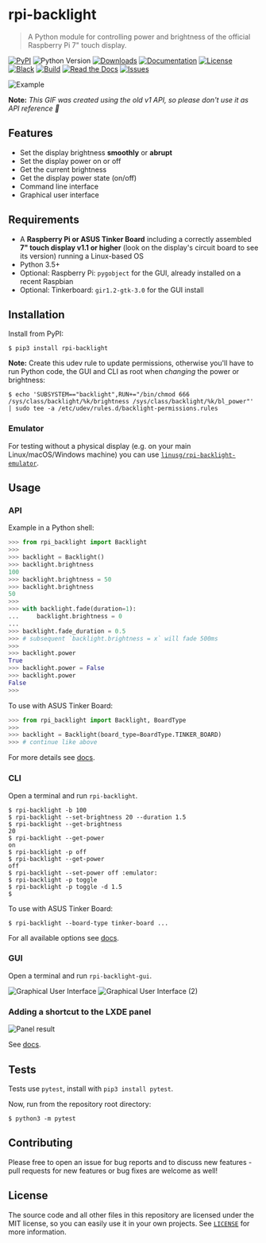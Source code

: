 # rpi-backlight

> A Python module for controlling power and brightness of the official Raspberry Pi 7" touch display.

[![PyPI](https://img.shields.io/pypi/v/rpi-backlight)](https://pypi.org/project/rpi-backlight/)
![Python Version](https://img.shields.io/pypi/pyversions/rpi-backlight)
[![Downloads](https://pepy.tech/badge/rpi-backlight)](https://pepy.tech/project/rpi-backlight)
[![Documentation](https://img.shields.io/badge/docs-latest-blue)](https://rpi-backlight.readthedocs.io/en/latest/)
[![License](https://img.shields.io/github/license/linusg/rpi-backlight?color=d63e97)](https://github.com/linusg/rpi-backlight/blob/master/LICENSE)
[![Black](https://img.shields.io/badge/code%20style-black-000000)](https://github.com/ambv/black)
[![Build](https://github.com/linusg/rpi-backlight/workflows/Build/badge.svg)](https://github.com/linusg/rpi-backlight/actions?query=workflow%3ABuild)
[![Read the Docs](https://img.shields.io/readthedocs/rpi-backlight)](https://rpi-backlight.readthedocs.io/en/latest/)
[![Issues](https://img.shields.io/github/issues/linusg/rpi-backlight)](https://github.com/linusg/rpi-backlight/issues)

![Example](https://raw.githubusercontent.com/linusg/rpi-backlight/master/docs/_static/example.gif)

**Note:** _This GIF was created using the old v1 API, so please don't use it as API reference 🙂_

## Features

- Set the display brightness **smoothly** or **abrupt**
- Set the display power on or off
- Get the current brightness
- Get the display power state (on/off)
- Command line interface
- Graphical user interface

## Requirements

- A **Raspberry Pi or ASUS Tinker Board** including a correctly assembled **7" touch display v1.1 or higher**
  (look on the display's circuit board to see its version) running a Linux-based OS
- Python 3.5+
- Optional: Raspberry Pi: ``pygobject`` for the GUI, already installed on a recent Raspbian
- Optional: Tinkerboard: ``gir1.2-gtk-3.0`` for the GUI install

## Installation

Install from PyPI:

```console
$ pip3 install rpi-backlight
```

**Note:** Create this udev rule to update permissions, otherwise you'll have to run
Python code, the GUI and CLI as root when _changing_ the power or brightness:

```console
$ echo 'SUBSYSTEM=="backlight",RUN+="/bin/chmod 666 /sys/class/backlight/%k/brightness /sys/class/backlight/%k/bl_power"' | sudo tee -a /etc/udev/rules.d/backlight-permissions.rules
```

### Emulator

For testing without a physical display (e.g. on your main Linux/macOS/Windows machine)
you can use [`linusg/rpi-backlight-emulator`](https://github.com/linusg/rpi-backlight-emulator).

## Usage

### API

Example in a Python shell:

```python
>>> from rpi_backlight import Backlight
>>>
>>> backlight = Backlight()
>>> backlight.brightness
100
>>> backlight.brightness = 50
>>> backlight.brightness
50
>>>
>>> with backlight.fade(duration=1):
...     backlight.brightness = 0
...
>>> backlight.fade_duration = 0.5
>>> # subsequent `backlight.brightness = x` will fade 500ms
>>>
>>> backlight.power
True
>>> backlight.power = False
>>> backlight.power
False
>>>
```

To use with ASUS Tinker Board:

```python
>>> from rpi_backlight import Backlight, BoardType
>>>
>>> backlight = Backlight(board_type=BoardType.TINKER_BOARD)
>>> # continue like above
```

For more details see [docs](https://rpi-backlight.readthedocs.io/en/latest/api.html).

### CLI

Open a terminal and run `rpi-backlight`.

```console
$ rpi-backlight -b 100
$ rpi-backlight --set-brightness 20 --duration 1.5
$ rpi-backlight --get-brightness
20
$ rpi-backlight --get-power
on
$ rpi-backlight -p off
$ rpi-backlight --get-power
off
$ rpi-backlight --set-power off :emulator:
$ rpi-backlight -p toggle
$ rpi-backlight -p toggle -d 1.5
$
```

To use with ASUS Tinker Board:

```console
$ rpi-backlight --board-type tinker-board ...
```

For all available options see [docs](https://rpi-backlight.readthedocs.io/en/latest/usage.html#command-line-interface).

### GUI

Open a terminal and run `rpi-backlight-gui`.

![Graphical User Interface](https://raw.githubusercontent.com/linusg/rpi-backlight/master/docs/_static/gui.png)
![Graphical User Interface (2)](https://raw.githubusercontent.com/linusg/rpi-backlight/master/docs/_static/gui2.png)

### Adding a shortcut to the LXDE panel

![Panel result](https://raw.githubusercontent.com/linusg/rpi-backlight/master/docs/_static/panel_result.png)

See [docs](https://rpi-backlight.readthedocs.io/en/latest/usage.html#adding-a-shortcut-to-the-lxde-panel).

## Tests

Tests use `pytest`, install with `pip3 install pytest`.

Now, run from the repository root directory:

```console
$ python3 -m pytest
```

## Contributing

Please free to open an issue for bug reports and to discuss new features - pull requests for new features or bug fixes are welcome as well!

## License

The source code and all other files in this repository are licensed under the MIT
license, so you can easily use it in your own projects. See [`LICENSE`](LICENSE) for
more information.
